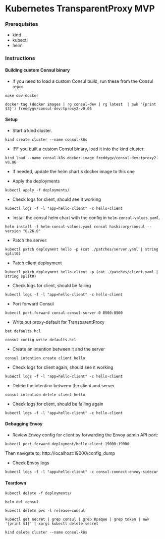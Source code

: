 # Kubernetes TransparentProxy MVP

### Prerequisites
- kind
- kubectl
- helm

### Instructions

#### Building custom Consul binary

* If you need to load a custom Consul build, run these from the Consul repo:

`make dev-docker`

`docker tag (docker images | rg consul-dev | rg latest  | awk '{print $3}') freddygv/consul-dev:tproxy2-v0.06`

#### Setup
* Start a kind cluster.

`kind create cluster --name consul-k8s`

* IFF you built a custom Consul binary, load it into the kind cluster:

`kind load --name consul-k8s docker-image freddygv/consul-dev:tproxy2-v0.06`

* If needed, update the helm chart's docker image to this one

* Apply the deployments

`kubectl apply -f deployments/`

* Check logs for client, should see it working

`kubectl logs -f -l "app=hello-client" -c hello-client`

* Install the consul helm chart with the config in `helm-consul-values.yaml`.

`helm install -f helm-consul-values.yaml consul hashicorp/consul --version "0.26.0"`

* Patch the server:

`kubectl patch deployment hello -p (cat ./patches/server.yaml | string split0)`

* Patch client deployment

`kubectl patch deployment hello-client -p (cat ./patches/client.yaml | string split0)`

* Check logs for client, should be failing

`kubectl logs -f -l "app=hello-client" -c hello-client`

* Port forward Consul

`kubectl port-forward consul-consul-server-0 8500:8500`

* Write out proxy-default for TransparentProxy

`bat defaults.hcl`

`consul config write defaults.hcl`

* Create an intention between it and the server

`consul intention create client hello`

* Check logs for client again, should see it working

`kubectl logs -f -l "app=hello-client" -c hello-client`

* Delete the intention between the client and server

`consul intention delete client hello`

* Check logs for client, should be failing again

`kubectl logs -f -l "app=hello-client" -c hello-client`

#### Debugging Envoy

* Review Envoy config for client by forwarding the Envoy admin API port:

`kubectl port-forward deployment/hello-client 19000:19000`

Then navigate to: http://localhost:19000/config_dump

* Check Envoy logs

`kubectl logs -f -l "app=hello-client" -c consul-connect-envoy-sidecar`


#### Teardown
`kubectl delete -f deployments/`

`helm del consul`

`kubectl delete pvc -l release=consul`

`kubectl get secret | grep consul | grep Opaque | grep token | awk '{print $1}' | xargs kubectl delete secret`

`kind delete cluster --name consul-k8s`